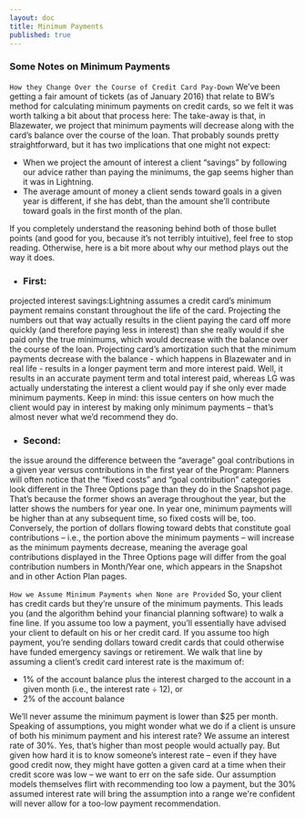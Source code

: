 ```yaml
---
layout: doc
title: Minimum Payments
published: true
---
```

### Some Notes on Minimum Payments

`How they Change Over the Course of Credit Card Pay-Down`
We’ve been getting a fair amount of tickets (as of January 2016) that relate to BW’s method for calculating minimum payments on credit cards, so we felt it was worth talking a bit about that process here:
The take-away is that, in Blazewater, we project that minimum payments will decrease along with the card’s balance over the course of the loan. That probably sounds pretty straightforward, but it has two implications that one might not expect:
- When we project the amount of interest a client “savings” by following our advice rather than paying the minimums, the gap seems higher than it was in Lightning.
- The average amount of money a client sends toward goals in a given year is different, if she has debt, than the amount she’ll contribute toward goals in the first month of the plan.

If you completely understand the reasoning behind both of those bullet points (and good for you, because it’s not terribly intuitive), feel free to stop reading. Otherwise, here is a bit more about why our method plays out the way it does.

- ### First:
projected interest savings:Lightning assumes a credit card’s minimum payment remains constant throughout the life of the card. Projecting the numbers out that way actually results in the client paying the card off more quickly (and therefore paying less in interest) than she really would if she paid only the true minimums, which would decrease with the balance over the course of the loan.
Projecting card’s amortization such that the minimum payments decrease with the balance - which happens in Blazewater and in real life - results in a longer payment term and more interest paid. Well, it results in an accurate payment term and total interest paid, whereas LG was actually understating the interest a client would pay if she only ever made minimum payments.
Keep in mind: this issue centers on how much the client would pay in interest by making only minimum payments – that’s almost never what we’d recommend they do. 

- ### Second:
the issue around the difference between the “average” goal contributions in a given year versus contributions in the first year of the Program:
Planners will often notice that the “fixed costs” and “goal contribution” categories look different in the Three Options page than they do in the Snapshot page. That’s because the former shows an average throughout the year, but the latter shows the numbers for year one.
In year one, minimum payments will be higher than at any subsequent time, so fixed costs will be, too. Conversely, the portion of dollars flowing toward debts that constitute goal contributions – i.e., the portion above the minimum payments – will increase as the minimum payments decrease, meaning the average goal contributions displayed in the Three Options page will differ from the goal contribution numbers in Month/Year one, which appears in the Snapshot and in other Action Plan pages.

`How we Assume Minimum Payments when None are Provided`
So, your client has credit cards but they’re unsure of the minimum payments.
This leads you (and the algorithm behind your financial planning software) to walk a fine line. If you assume too low a payment, you’ll essentially have advised your client to default on his or her credit card. If you assume too high payment, you’re sending dollars toward credit cards that could otherwise have funded emergency savings or retirement.
We walk that line by assuming a client’s credit card interest rate is the maximum of:
- 1% of the account balance plus the interest charged to the account in a given month (i.e., the interest rate ÷ 12), or
- 2% of the account balance

We’ll never assume the minimum payment is lower than $25 per month.
Speaking of assumptions, you might wonder what we do if a client is unsure of both his minimum payment and his interest rate? We assume an interest rate of 30%.
Yes, that’s higher than most people would actually pay. But given how hard it is to know someone’s interest rate – even if they have good credit now, they might have gotten a given card at a time when their credit score was low – we want to err on the safe side. Our assumption models themselves flirt with recommending too low a payment, but the 30% assumed interest rate will bring the assumption into a range we're confident will never allow for a too-low payment recommendation.
